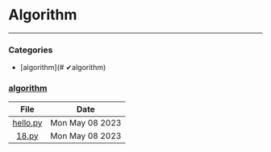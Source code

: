 # Algorithm
---

### Categories
- [algorithm](# ✔algorithm)

### [algorithm](#algorithm)
| File | Date |
|:---:|:---:|
| [hello.py]("./algorithm/hello.py") | Mon May 08 2023 |
| [18.py]("./algorithm/18.py") | Mon May 08 2023 |

